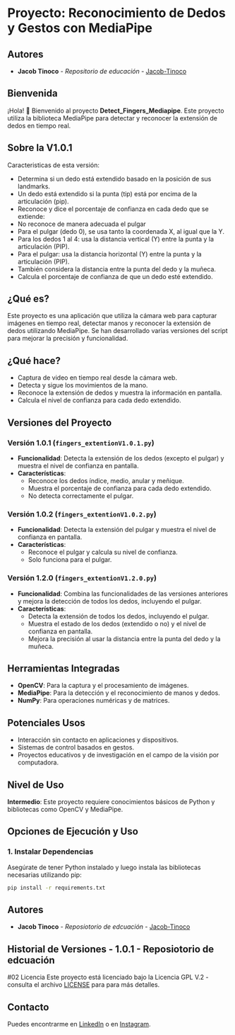 # Proyecto: Reconocimiento de Dedos y Gestos con MediaPipe
## Autores

- **Jacob Tinoco** - *Repositorio de educación* - [Jacob-Tinoco](https://github.com/Jacob-Tinoco)

## Bienvenida
¡Hola! 👋 Bienvenido al proyecto **Detect_Fingers_Mediapipe**. Este proyecto utiliza la biblioteca MediaPipe para detectar y reconocer la extensión de dedos en tiempo real.

## Sobre la V1.0.1
Caracteristicas de esta versión:
- Determina si un dedo está extendido basado en la posición de sus landmarks.
- Un dedo está extendido si la punta (tip) está por encima de la articulación (pip).
- Reconoce y dice el porcentaje de confianza en cada dedo que se extiende:
- No reconoce de manera adecuada el pulgar
- Para el pulgar (dedo 0), se usa tanto la coordenada X, al igual que la Y.
- Para los dedos 1 al 4: usa la distancia vertical (Y) entre la punta y la articulación (PIP).
- Para el pulgar: usa la distancia horizontal (Y) entre la punta y la articulación (PIP).
- También considera la distancia entre la punta del dedo y la muñeca.
- Calcula el porcentaje de confianza de que un dedo esté extendido.


## ¿Qué es?
Este proyecto es una aplicación que utiliza la cámara web para capturar imágenes en tiempo real, detectar manos y reconocer la extensión de dedos utilizando MediaPipe. Se han desarrollado varias versiones del script para mejorar la precisión y funcionalidad.

## ¿Qué hace?
- Captura de video en tiempo real desde la cámara web.
- Detecta y sigue los movimientos de la mano.
- Reconoce la extensión de dedos y muestra la información en pantalla.
- Calcula el nivel de confianza para cada dedo extendido.

## Versiones del Proyecto

### Versión 1.0.1 (`fingers_extentionV1.0.1.py`)
- **Funcionalidad**: Detecta la extensión de los dedos (excepto el pulgar) y muestra el nivel de confianza en pantalla.
- **Características**:
  - Reconoce los dedos índice, medio, anular y meñique.
  - Muestra el porcentaje de confianza para cada dedo extendido.
  - No detecta correctamente el pulgar.

### Versión 1.0.2 (`fingers_extentionV1.0.2.py`)
- **Funcionalidad**: Detecta la extensión del pulgar y muestra el nivel de confianza en pantalla.
- **Características**:
  - Reconoce el pulgar y calcula su nivel de confianza.
  - Solo funciona para el pulgar.

### Versión 1.2.0 (`fingers_extentionV1.2.0.py`)
- **Funcionalidad**: Combina las funcionalidades de las versiones anteriores y mejora la detección de todos los dedos, incluyendo el pulgar.
- **Características**:
  - Detecta la extensión de todos los dedos, incluyendo el pulgar.
  - Muestra el estado de los dedos (extendido o no) y el nivel de confianza en pantalla.
  - Mejora la precisión al usar la distancia entre la punta del dedo y la muñeca.

## Herramientas Integradas
- **OpenCV**: Para la captura y el procesamiento de imágenes.
- **MediaPipe**: Para la detección y el reconocimiento de manos y dedos.
- **NumPy**: Para operaciones numéricas y de matrices.

## Potenciales Usos
- Interacción sin contacto en aplicaciones y dispositivos.
- Sistemas de control basados en gestos.
- Proyectos educativos y de investigación en el campo de la visión por computadora.

## Nivel de Uso
**Intermedio**: Este proyecto requiere conocimientos básicos de Python y bibliotecas como OpenCV y MediaPipe.

## Opciones de Ejecución y Uso

### 1. **Instalar Dependencias**
Asegúrate de tener Python instalado y luego instala las bibliotecas necesarias utilizando pip:
```bash
pip install -r requirements.txt
```

## Autores

- **Jacob Tinoco** - *Reposiotorio de edcuación* - [Jacob-Tinoco](https://github.com/Jacob-Tinoco)

## Historial de Versiones - 1.0.1 - Reposiotorio de edcuación 
#02 Licencia Este proyecto está licenciado bajo la Licencia GPL V.2 - consulta el archivo [LICENSE](LICENSE) para para más detalles.

## Contacto

Puedes encontrarme en [LinkedIn](https://www.linkedin.com/in/jacob-t-329675258/) o en [Instagram](https://www.instagram.com/jknc.0/).
